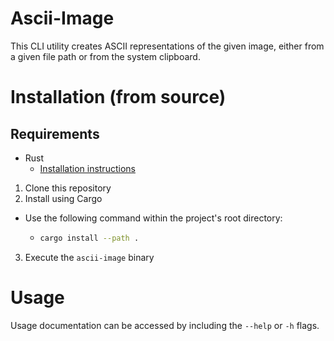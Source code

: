 # Ascii-Image

This CLI utility creates ASCII representations of the given image, either from a given file path or from the system clipboard.

# Installation (from source)

## Requirements

- Rust
  - [Installation instructions](https://www.rust-lang.org/tools/install)

1. Clone this repository
2. Install using Cargo
  - Use the following command within the project's root directory:
    - ```sh
      cargo install --path .
      ```
3. Execute the `ascii-image` binary

# Usage

Usage documentation can be accessed by including the `--help` or `-h` flags.
